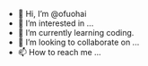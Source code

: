 - 👋 Hi, I’m @ofuohai
- 👀 I’m interested in ...
- 🌱 I’m currently learning coding.
- 💞️ I’m looking to collaborate on ...
- 📫 How to reach me ...

<!---
ofuohai/ofuohai is a ✨ special ✨ repository because its `README.md` (this file) appears on your GitHub profile.
You can click the Preview link to take a look at your changes.
--->
